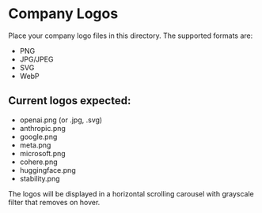 # Company Logos

Place your company logo files in this directory. The supported formats are:
- PNG
- JPG/JPEG
- SVG
- WebP

## Current logos expected:
- openai.png (or .jpg, .svg)
- anthropic.png
- google.png
- meta.png
- microsoft.png
- cohere.png
- huggingface.png
- stability.png

The logos will be displayed in a horizontal scrolling carousel with grayscale filter that removes on hover.